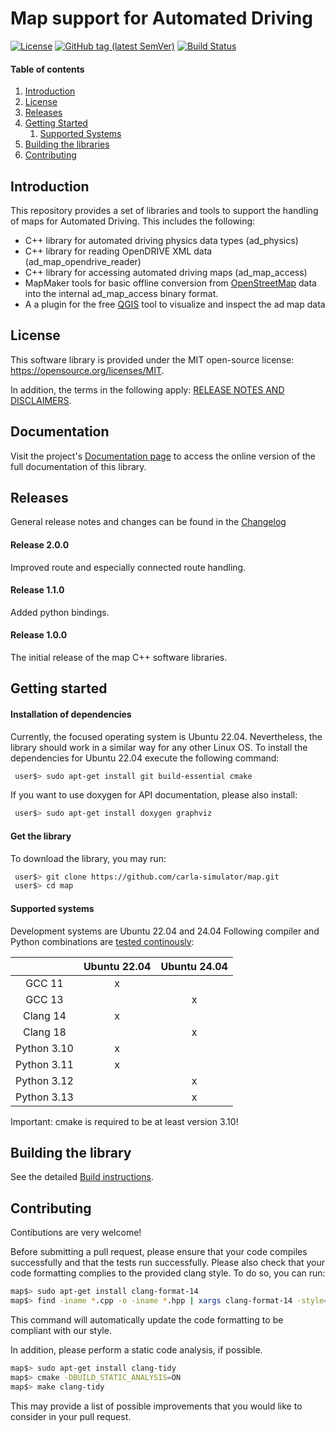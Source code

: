# Map support for Automated Driving

[![License](https://img.shields.io/badge/License-MIT-yellow.svg)](https://opensource.org/licenses/MIT)
[![GitHub tag (latest SemVer)](https://img.shields.io/github/tag/carla-simulator/map.svg)](https://github.com/carla-simulator/map/releases/latest)
[![Build Status](https://github.com/carla-simulator/map/workflows/Build%20and%20Test%20of%20AD-Map%20Library/badge.svg?branch=main)](https://github.com/carla-simulator/map/actions?query=workflow%3A%22Build+and+Test+of+AD-Map+Library%22)

#### Table of contents
1. [Introduction](#introduction)
2. [License](#license)
3. [Releases](#releases)
3. [Getting Started](#started)
   1. [Supported Systems](#systems)
4. [Building the libraries](#building)
6. [Contributing](#contributing)

## Introduction <a name="introduction"></a>
This repository provides a set of libraries and tools to support the handling of maps for Automated Driving. This includes the following:

- C++ library for automated driving physics data types (ad_physics)
- C++ library for reading OpenDRIVE XML data (ad_map_opendrive_reader)
- C++ library for accessing automated driving maps (ad_map_access)
- MapMaker tools for basic offline conversion from [OpenStreetMap](https://www.openstreetmap.org/) data into the internal ad_map_access
binary format.
- A a plugin for the free [QGIS](https://qgis.org/) tool to visualize and inspect the ad map data

## License <a name="license"></a>
This software library is provided under the MIT open-source license: https://opensource.org/licenses/MIT.

In addition, the terms in the following apply:
[RELEASE NOTES AND DISCLAIMERS](./RELEASE_NOTES_AND_DISCLAIMERS.md).

## Documentation
Visit the project's [Documentation page](https://ad-map-access.readthedocs.io/en/latest/) to access the online version of the full documentation of this library.

## Releases <a name="releases"></a>
General release notes and changes can be found in the [Changelog](https://ad-map-access.readthedocs.io/en/latest/CHANGELOG/index.html)

#### Release 2.0.0 <a name="release_2_0"></a>
Improved route and especially connected route handling.

#### Release 1.1.0 <a name="release_1_1"></a>
Added python bindings.

#### Release 1.0.0 <a name="release_1"></a>
The initial release of the map C++ software libraries.

## Getting started <a name="started"></a>

#### Installation of dependencies
Currently, the focused operating system is Ubuntu 22.04. Nevertheless, the library should work in a similar way for any other Linux OS.
To install the dependencies for Ubuntu 22.04 execute the following command:
```bash
 user$> sudo apt-get install git build-essential cmake
```

If you want to use doxygen for API documentation, please also install:
```bash
 user$> sudo apt-get install doxygen graphviz
```

#### Get the library
To download the library, you may run:
```bash
 user$> git clone https://github.com/carla-simulator/map.git
 user$> cd map
```

#### Supported systems <a name="systems"></a>
Development systems are Ubuntu 22.04 and 24.04 
Following compiler and Python combinations are [tested continously](.github/workflows/build_test.yml):

|                 | Ubuntu 22.04 | Ubuntu 24.04 |
|:---------------:|:------------:|:------------:|
|   GCC 11        |       x      |              |
|   GCC 13        |              |       x      |
|  Clang 14       |       x      |              |
|  Clang 18       |              |       x      |
|  Python 3.10    |       x      |              |
|  Python 3.11    |       x      |              |
|  Python 3.12    |              |       x      |
|  Python 3.13    |              |       x      |

Important: cmake is required to be at least version 3.10!

## Building the library <a name="building"></a>
See the detailed [Build instructions](https://ad-map-access.readthedocs.io/en/latest/BUILDING/index.html).

## Contributing <a name="contributing"></a>
Contibutions are very welcome!

Before submitting a pull request, please ensure that your code compiles successfully and that the tests run successfully.
Please also check that your code formatting complies to the provided clang style. To do so, you can run:
```bash
map$> sudo apt-get install clang-format-14
map$> find -iname *.cpp -o -iname *.hpp | xargs clang-format-14 -style=file -i
```
This command will automatically update the code formatting to be compliant with our style.

In addition, please perform a static code analysis, if possible.
```bash
map$> sudo apt-get install clang-tidy
map$> cmake -DBUILD_STATIC_ANALYSIS=ON
map$> make clang-tidy
```
This may provide a list of possible improvements that you would like to consider in your pull request.
